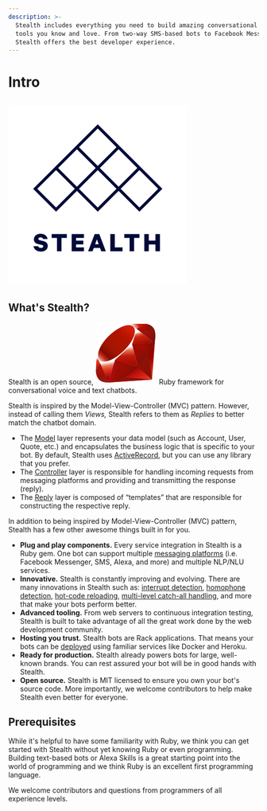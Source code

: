 ```yaml
---
description: >-
  Stealth includes everything you need to build amazing conversational bots with
  tools you know and love. From two-way SMS-based bots to Facebook Messenger,
  Stealth offers the best developer experience.
---
```


# Intro

## ![](.gitbook/assets/logo.svg)

## What's Stealth?

Stealth is an open source, <img src=".gitbook/assets/ruby.png" alt="" data-size="line"> Ruby framework for conversational voice and text chatbots.

Stealth is inspired by the Model-View-Controller (MVC) pattern. However, instead of calling them _Views,_ Stealth refers to them as _Replies_ to better match the chatbot domain.

* The [Model](models/overview.md) layer represents your data model (such as Account, User, Quote, etc.) and encapsulates the business logic that is specific to your bot. By default, Stealth uses [ActiveRecord](models/activerecord.md), but you can use any library that you prefer.
* The [Controller](controllers/controller-overview.md) layer is responsible for handling incoming requests from messaging platforms and providing and transmitting the response (reply).
* The [Reply](replies/reply-overview.md) layer is composed of “templates” that are responsible for constructing the respective reply.

In addition to being inspired by Model-View-Controller (MVC) pattern, Stealth has a few other awesome things built in for you.

* **Plug and play components.** Every service integration in Stealth is a Ruby gem. One bot can support multiple [messaging platforms](platforms/overview.md) (i.e. Facebook Messenger, SMS, Alexa, and more) and multiple NLP/NLU services.
* **Innovative.** Stealth is constantly improving and evolving. There are many innovations in Stealth such as: [interrupt detection](controllers/interrupt-detection.md), [homophone detection](controllers/handle\_message/homophone-detection.md), [hot-code reloading](dev-environment/hot-code-reloading.md), [multi-level catch-all handling](controllers/catch-alls.md), and more that make your bots perform better.
* **Advanced tooling.** From web servers to continuous integration testing, Stealth is built to take advantage of all the great work done by the web development community.
* **Hosting you trust.** Stealth bots are Rack applications. That means your bots can be [deployed](deployment/overview.md) using familiar services like Docker and Heroku.
* **Ready for production.** Stealth already powers bots for large, well-known brands. You can rest assured your bot will be in good hands with Stealth.
* **Open source.** Stealth is MIT licensed to ensure you own your bot's source code. More importantly, we welcome contributors to help make Stealth even better for everyone.

## Prerequisites

While it's helpful to have some familiarity with Ruby, we think you can get started with Stealth without yet knowing Ruby or even programming. Building text-based bots or Alexa Skills is a great starting point into the world of programming and we think Ruby is an excellent first programming language.

We welcome contributors and questions from programmers of all experience levels.

